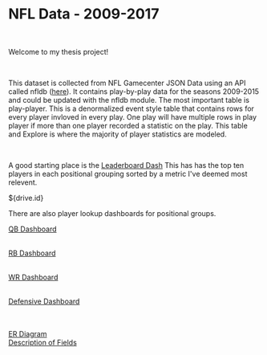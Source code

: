 
# NFL Data - 2009-2017
<body><br>
<p> Welcome to my thesis project!</p><br>
<p>This dataset is collected from NFL Gamecenter JSON Data using an API called nfldb (<a href="https://github.com/BurntSushi/nflgame">here</a>). It contains play-by-play data for the seasons 2009-2015 and could be updated with the nfldb module. The most important table is play-player. This is a denormalized event style table that contains rows for every player invloved in every play. One play will have multiple rows in play player if more than one player recorded a statistic on the play. This table and Explore is where the majority of player statistics are modeled.

<br><p>A good starting place is the <a href="https://localhost:9999/dashboards/3">Leaderboard Dash</a> This has has the top ten players in each positional grouping sorted by a metric I've deemed most relevent.

${drive.id}


<p>There are also player lookup dashboards for positional groups.</p>
<a href="https://localhost:9999/dashboards/4">QB Dashboard</p><br>
<a href="https://localhost:9999/dashboards/7">RB Dashboard</p><br>
<a href="https://localhost:9999/dashboards/8">WR Dashboard</p><br>
<a href="https://localhost:9999/dashboards/9">Defensive Dashboard</p>



<br><br> <a href="http://burntsushi.net/stuff/nfldb/nfldb-condensed.pdf">ER Diagram</a>
<br>
<a href="https://github.com/BurntSushi/nfldb/wiki/Statistical-categories">Description of Fields</a>
</body>
</html>
